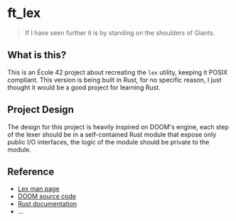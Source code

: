 # ft_lex

> If I have seen further it is by standing on the shoulders of Giants.

## What is this?

This is an École 42 project about recreating the `lex` utility, keeping it POSIX compliant. This version is being built in Rust, for no specific reason, I just thought it would be a good project for learning Rust.

## Project Design

The design for this project is heavily inspired on DOOM's engine, each step of the lexer should be in a self-contained Rust module that expose only public I/O interfaces, the logic of the module should be private to the module.

## Reference

- [Lex man page](https://pubs.opengroup.org/onlinepubs/9799919799/utilities/lex.html)
- [DOOM source code](https://github.dev/id-Software/DOOM)
- [Rust documentation](https://doc.rust-lang.org/)
- ...
